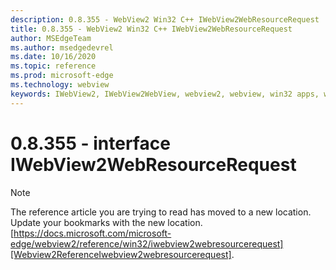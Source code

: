 ```yaml
---
description: 0.8.355 - WebView2 Win32 C++ IWebView2WebResourceRequest
title: 0.8.355 - WebView2 Win32 C++ IWebView2WebResourceRequest
author: MSEdgeTeam
ms.author: msedgedevrel
ms.date: 10/16/2020
ms.topic: reference
ms.prod: microsoft-edge
ms.technology: webview
keywords: IWebView2, IWebView2WebView, webview2, webview, win32 apps, win32, edge
---
```


# 0.8.355 - interface IWebView2WebResourceRequest 

> [!NOTE]
> The reference article you are trying to read has moved to a new location.  
> Update your bookmarks with the new location.  
> [https://docs.microsoft.com/microsoft-edge/webview2/reference/win32/iwebview2webresourcerequest][Webview2ReferenceIwebview2webresourcerequest].  

[Webview2ReferenceIwebview2webresourcerequest]: /microsoft-edge/webview2/reference/win32/iwebview2webresourcerequest "interface IWebView2WebResourceRequest | Microsoft Docs"
